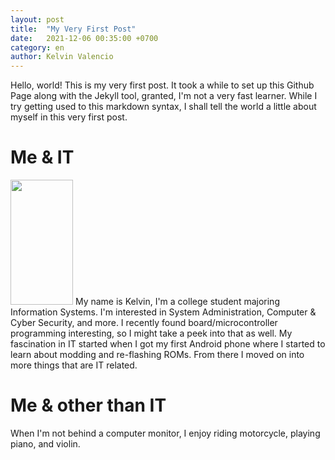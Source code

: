 ```yaml
---
layout: post
title:  "My Very First Post"
date:   2021-12-06 00:35:00 +0700
category: en
author: Kelvin Valencio
---
```

Hello, world! This is my very first post. It took a while to set up this Github Page along with the Jekyll tool, granted, I'm not a very fast learner. While I try getting used to this markdown syntax, I shall tell the world a little about myself in this very first post.

# Me & IT
<img src="https://i.imgur.com/NsDWPsR.png" width="100" height="200">  
My name is Kelvin, I'm a college student majoring Information Systems. I'm interested in System Administration, Computer & Cyber Security, and more. I recently found board/microcontroller programming interesting, so I might take a peek into that as well.
My fascination in IT started when I got my first Android phone where I started to learn about modding and re-flashing ROMs. From there I moved on into more things that are IT related.

# Me & other than IT
When I'm not behind a computer monitor, I enjoy riding motorcycle, playing piano, and violin.